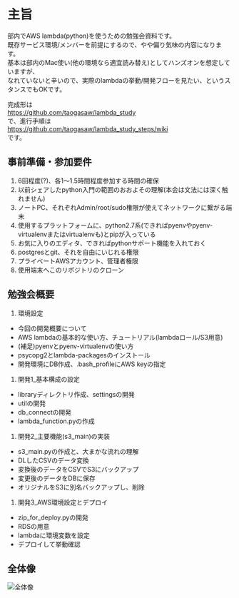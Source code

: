 # 主旨
部内でAWS lambda(python)を使うための勉強会資料です。  
既存サービス環境/メンバーを前提にするので、やや偏り気味の内容になります。  
基本は部内のMac使い(他の環境なら適宜読み替え)としてハンズオンを想定していますが、  
なれていないと辛いので、実際のlambdaの挙動/開発フローを見たい、というスタンスでもOKです。

完成形は  
https://github.com/taogasaw/lambda_study  
で、進行手順は  
https://github.com/taogasaw/lambda_study_steps/wiki  
です。

## 事前準備・参加要件
1. 6回程度(?)、各1〜1.5時間程度参加する時間の確保
1. 以前シェアしたpython入門の範囲のおおよその理解(本会は文法には深く触れません)
1. ノートPC、それぞれAdmin/root/sudo権限が使えてネットワークに繋がる端末
1. 使用するプラットフォームに、python2.7系(できればpyenvやpyenv-virtualenvまたはvirtualenvも)とpipが入っている
1. お気に入りのエディタ、できればpythonサポート機能を入れておく
1. postgresとgit、それを自由にいじれる権限
1. プライベートAWSアカウント、管理者権限
1. 使用端末へこのリポジトリのクローン

## 勉強会概要
1. 環境設定  
  * 今回の開発概要について
  * AWS lambdaの基本的な使い方、チュートリアル(lambdaロール/S3用意)
  * (補足)pyenvとpyenv-virtualenvの使い方
  * psycopg2とlambda-packagesのインストール
  * 開発環境にDB作成、.bash_profileにAWS keyの指定
1. 開発1_基本構成の設定
  * libraryディレクトリ作成、settingsの開発
  * utilの開発
  * db_connectの開発
  * lambda_function.pyの作成
1. 開発2_主要機能(s3_main)の実装  
  * s3_main.pyの作成と、大まかな流れの理解
  * DLしたCSVのデータ変換
  * 変換後のデータをCSVでS3にバックアップ
  * 変更後のデータをDBに保存
  * オリジナルをS3に別名バックアップし、削除
1. 開発3_AWS環境設定とデプロイ  
  * zip_for_deploy.pyの開発
  * RDSの用意
  * lambdaに環境変数を設定
  * デプロイして挙動確認

## 全体像
![全体像](https://github.com/taogasaw/lambda_study_steps/wiki/images/study_all.png)
